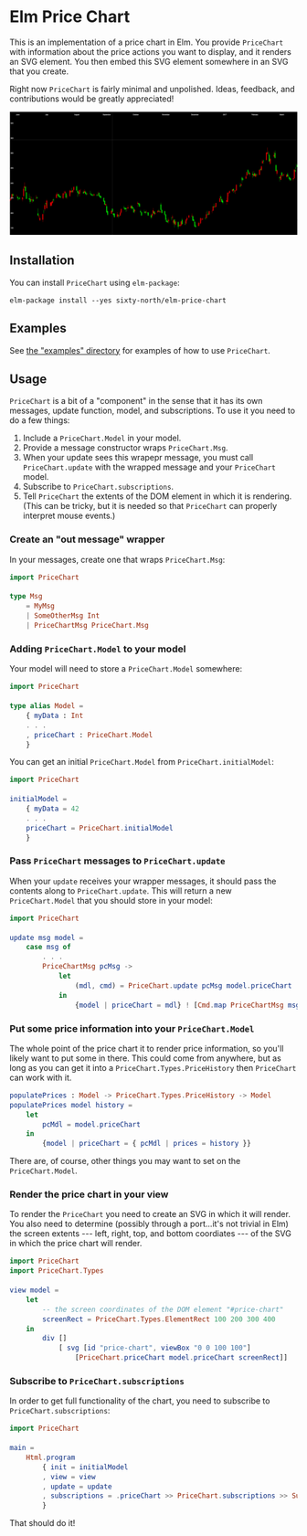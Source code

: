 # Elm Price Chart

This is an implementation of a price chart in Elm. You provide `PriceChart` with
information about the price actions you want to display, and it renders an SVG
element. You then embed this SVG element somewhere in an SVG that you create.

Right now `PriceChart` is fairly minimal and unpolished. Ideas, feedback, and
contributions would be greatly appreciated!

![example of price chart](docs/price-chart.png)

## Installation

You can install `PriceChart` using `elm-package`:
```
elm-package install --yes sixty-north/elm-price-chart
```

## Examples

See [the "examples" directory](examples) for examples of how to use `PriceChart`.

## Usage

`PriceChart` is a bit of a "component" in the sense that it has its own
messages, update function, model, and subscriptions. To use it you need to do a
few things:

1. Include a `PriceChart.Model` in your model.
2. Provide a message constructor wraps `PriceChart.Msg`.
3. When your update sees this wrapepr message, you must call `PriceChart.update`
   with the wrapped message and your `PriceChart` model.
4. Subscribe to `PriceChart.subscriptions`.
5. Tell `PriceChart` the extents of the DOM element in which it is rendering.
   (This can be tricky, but it is needed so that `PriceChart` can properly
   interpret mouse events.)

### Create an "out message" wrapper

In your messages, create one that wraps `PriceChart.Msg`:

```elm
import PriceChart

type Msg
    = MyMsg
    | SomeOtherMsg Int
    | PriceChartMsg PriceChart.Msg
```

### Adding `PriceChart.Model` to your model

Your model will need to store a `PriceChart.Model` somewhere:

```elm
import PriceChart

type alias Model =
    { myData : Int
    . . .
    , priceChart : PriceChart.Model
    }
```

You can get an initial `PriceChart.Model` from `PriceChart.initialModel`:

```elm
import PriceChart

initialModel =
    { myData = 42
    . . .
    priceChart = PriceChart.initialModel
    }
```

### Pass `PriceChart` messages to `PriceChart.update`

When your `update` receives your wrapper messages, it should pass the contents
along to `PriceChart.update`. This will return a new `PriceChart.Model` that you
should store in your model:

```elm
import PriceChart

update msg model =
    case msg of
        . . .
        PriceChartMsg pcMsg ->
            let
                (mdl, cmd) = PriceChart.update pcMsg model.priceChart
            in
                {model | priceChart = mdl} ! [Cmd.map PriceChartMsg msg]
```

### Put some price information into your `PriceChart.Model`

The whole point of the price chart it to render price information, so you'll
likely want to put some in there. This could come from anywhere, but as long as
you can get it into a `PriceChart.Types.PriceHistory` then `PriceChart` can work
with it.

```elm
populatePrices : Model -> PriceChart.Types.PriceHistory -> Model
populatePrices model history =
    let
        pcMdl = model.priceChart
    in
        {model | priceChart = { pcMdl | prices = history }}
```

There are, of course, other things you may want to set on the `PriceChart.Model`.

### Render the price chart in your view

To render the `PriceChart` you need to create an SVG in which it will render.
You also need to determine (possibly through a port...it's not trivial in Elm)
the screen extents --- left, right, top, and bottom coordiates --- of the SVG in
which the price chart will render.

```elm
import PriceChart
import PriceChart.Types

view model =
    let
        -- the screen coordinates of the DOM element "#price-chart"
        screenRect = PriceChart.Types.ElementRect 100 200 300 400
    in
        div []
            [ svg [id "price-chart", viewBox "0 0 100 100"]
                [PriceChart.priceChart model.priceChart screenRect]]
```

### Subscribe to `PriceChart.subscriptions`

In order to get full functionality of the chart, you need to subscribe to
`PriceChart.subscriptions`:

```elm
import PriceChart

main =
    Html.program
        { init = initialModel
        , view = view
        , update = update
        , subscriptions = .priceChart >> PriceChart.subscriptions >> Sub.map PriceChartMsg
        }
```

That should do it!
